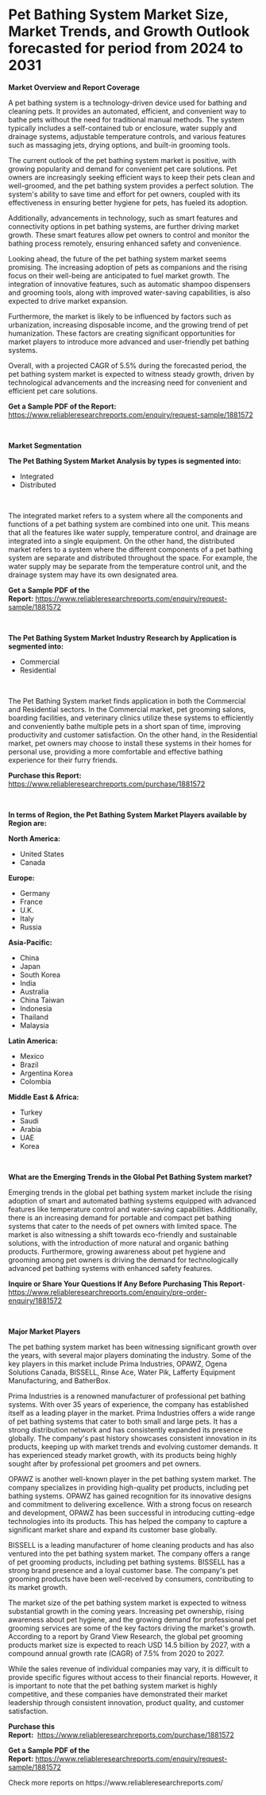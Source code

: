 <p><h1>Pet Bathing System Market Size, Market Trends, and Growth Outlook forecasted for period from 2024 to 2031</h1></p><p><strong>Market Overview and Report Coverage</strong></p>
<p><p>A pet bathing system is a technology-driven device used for bathing and cleaning pets. It provides an automated, efficient, and convenient way to bathe pets without the need for traditional manual methods. The system typically includes a self-contained tub or enclosure, water supply and drainage systems, adjustable temperature controls, and various features such as massaging jets, drying options, and built-in grooming tools.</p><p>The current outlook of the pet bathing system market is positive, with growing popularity and demand for convenient pet care solutions. Pet owners are increasingly seeking efficient ways to keep their pets clean and well-groomed, and the pet bathing system provides a perfect solution. The system's ability to save time and effort for pet owners, coupled with its effectiveness in ensuring better hygiene for pets, has fueled its adoption.</p><p>Additionally, advancements in technology, such as smart features and connectivity options in pet bathing systems, are further driving market growth. These smart features allow pet owners to control and monitor the bathing process remotely, ensuring enhanced safety and convenience.</p><p>Looking ahead, the future of the pet bathing system market seems promising. The increasing adoption of pets as companions and the rising focus on their well-being are anticipated to fuel market growth. The integration of innovative features, such as automatic shampoo dispensers and grooming tools, along with improved water-saving capabilities, is also expected to drive market expansion.</p><p>Furthermore, the market is likely to be influenced by factors such as urbanization, increasing disposable income, and the growing trend of pet humanization. These factors are creating significant opportunities for market players to introduce more advanced and user-friendly pet bathing systems.</p><p>Overall, with a projected CAGR of 5.5% during the forecasted period, the pet bathing system market is expected to witness steady growth, driven by technological advancements and the increasing need for convenient and efficient pet care solutions.</p></p>
<p><strong>Get a Sample PDF of the Report:</strong> <a href="https://www.reliableresearchreports.com/enquiry/request-sample/1881572">https://www.reliableresearchreports.com/enquiry/request-sample/1881572</a></p>
<p>&nbsp;</p>
<p><strong>Market Segmentation</strong></p>
<p><strong>The Pet Bathing System Market Analysis by types is segmented into:</strong></p>
<p><ul><li>Integrated</li><li>Distributed</li></ul></p>
<p>&nbsp;</p>
<p><p>The integrated market refers to a system where all the components and functions of a pet bathing system are combined into one unit. This means that all the features like water supply, temperature control, and drainage are integrated into a single equipment. On the other hand, the distributed market refers to a system where the different components of a pet bathing system are separate and distributed throughout the space. For example, the water supply may be separate from the temperature control unit, and the drainage system may have its own designated area.</p></p>
<p><strong>Get a Sample PDF of the Report:</strong>&nbsp;<a href="https://www.reliableresearchreports.com/enquiry/request-sample/1881572">https://www.reliableresearchreports.com/enquiry/request-sample/1881572</a></p>
<p>&nbsp;</p>
<p><strong>The Pet Bathing System Market Industry Research by Application is segmented into:</strong></p>
<p><ul><li>Commercial</li><li>Residential</li></ul></p>
<p>&nbsp;</p>
<p><p>The Pet Bathing System market finds application in both the Commercial and Residential sectors. In the Commercial market, pet grooming salons, boarding facilities, and veterinary clinics utilize these systems to efficiently and conveniently bathe multiple pets in a short span of time, improving productivity and customer satisfaction. On the other hand, in the Residential market, pet owners may choose to install these systems in their homes for personal use, providing a more comfortable and effective bathing experience for their furry friends.</p></p>
<p><strong>Purchase this Report:</strong>&nbsp; <a href="https://www.reliableresearchreports.com/purchase/1881572">https://www.reliableresearchreports.com/purchase/1881572</a></p>
<p>&nbsp;</p>
<p><strong>In terms of Region, the Pet Bathing System Market Players available by Region are:</strong></p>
<p>
    <p> <strong> North America: </strong>
        <ul>
            <li>United States</li>
            <li>Canada</li>
        </ul>
        </p> 
    <p> <strong> Europe: </strong>
        <ul>
            <li>Germany</li>
            <li>France</li>
            <li>U.K.</li>
            <li>Italy</li>
            <li>Russia</li>
        </ul>
        </p> 
    <p> <strong> Asia-Pacific: </strong>
        <ul>
            <li>China</li>
            <li>Japan</li>
            <li>South Korea</li>
            <li>India</li>
            <li>Australia</li>
            <li>China Taiwan</li>
            <li>Indonesia</li>
            <li>Thailand</li>
            <li>Malaysia</li>
        </ul>
        </p> 
    <p> <strong> Latin America: </strong>
        <ul>
            <li>Mexico</li>
            <li>Brazil</li>
            <li>Argentina Korea</li>
            <li>Colombia</li>
        </ul>
        </p> 
    <p> <strong> Middle East & Africa: </strong>
        <ul>
            <li>Turkey</li>
            <li>Saudi</li>
            <li>Arabia</li>
            <li>UAE</li>
            <li>Korea</li>
        </ul>
    </p>
    </p>
<p>&nbsp;</p>
<p><strong>What are the Emerging Trends in the Global Pet Bathing System market?</strong></p>
<p><p>Emerging trends in the global pet bathing system market include the rising adoption of smart and automated bathing systems equipped with advanced features like temperature control and water-saving capabilities. Additionally, there is an increasing demand for portable and compact pet bathing systems that cater to the needs of pet owners with limited space. The market is also witnessing a shift towards eco-friendly and sustainable solutions, with the introduction of more natural and organic bathing products. Furthermore, growing awareness about pet hygiene and grooming among pet owners is driving the demand for technologically advanced pet bathing systems with enhanced safety features.</p></p>
<p><strong>Inquire or Share Your Questions If Any Before Purchasing This Report</strong>- <a href="https://www.reliableresearchreports.com/enquiry/pre-order-enquiry/1881572">https://www.reliableresearchreports.com/enquiry/pre-order-enquiry/1881572</a></p>
<p>&nbsp;</p>
<p><strong>Major Market Players</strong></p>
<p><p>The pet bathing system market has been witnessing significant growth over the years, with several major players dominating the industry. Some of the key players in this market include Prima Industries, OPAWZ, Ogena Solutions Canada, BISSELL, Rinse Ace, Water Pik, Lafferty Equipment Manufacturing, and BatherBox.</p><p>Prima Industries is a renowned manufacturer of professional pet bathing systems. With over 35 years of experience, the company has established itself as a leading player in the market. Prima Industries offers a wide range of pet bathing systems that cater to both small and large pets. It has a strong distribution network and has consistently expanded its presence globally. The company's past history showcases consistent innovation in its products, keeping up with market trends and evolving customer demands. It has experienced steady market growth, with its products being highly sought after by professional pet groomers and pet owners.</p><p>OPAWZ is another well-known player in the pet bathing system market. The company specializes in providing high-quality pet products, including pet bathing systems. OPAWZ has gained recognition for its innovative designs and commitment to delivering excellence. With a strong focus on research and development, OPAWZ has been successful in introducing cutting-edge technologies into its products. This has helped the company to capture a significant market share and expand its customer base globally.</p><p>BISSELL is a leading manufacturer of home cleaning products and has also ventured into the pet bathing system market. The company offers a range of pet grooming products, including pet bathing systems. BISSELL has a strong brand presence and a loyal customer base. The company's pet grooming products have been well-received by consumers, contributing to its market growth.</p><p>The market size of the pet bathing system market is expected to witness substantial growth in the coming years. Increasing pet ownership, rising awareness about pet hygiene, and the growing demand for professional pet grooming services are some of the key factors driving the market's growth. According to a report by Grand View Research, the global pet grooming products market size is expected to reach USD 14.5 billion by 2027, with a compound annual growth rate (CAGR) of 7.5% from 2020 to 2027.</p><p>While the sales revenue of individual companies may vary, it is difficult to provide specific figures without access to their financial reports. However, it is important to note that the pet bathing system market is highly competitive, and these companies have demonstrated their market leadership through consistent innovation, product quality, and customer satisfaction.</p></p>
<p><strong>Purchase this Report:</strong>&nbsp;&nbsp;<a href="https://www.reliableresearchreports.com/purchase/1881572">https://www.reliableresearchreports.com/purchase/1881572</a></p>
<p></p>
<p><strong>Get a Sample PDF of the Report:</strong>&nbsp;<a href="https://www.reliableresearchreports.com/enquiry/request-sample/1881572">https://www.reliableresearchreports.com/enquiry/request-sample/1881572</a></p>
<p>Check more reports on https://www.reliableresearchreports.com/</p>